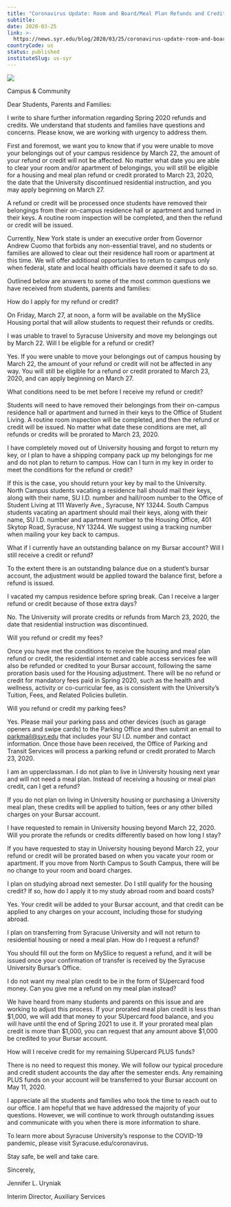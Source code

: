 ```yaml
---
title: "Coronavirus Update: Room and Board/Meal Plan Refunds and Credits"
subtitle: 
date: 2020-03-25
link: >-
  https://news.syr.edu/blog/2020/03/25/coronavirus-update-room-and-board-meal-plan-refunds-and-credits/
countryCode: us
status: published
instituteSlug: us-syr
---
```

![](https://news.syr.edu/wp-content/uploads/2020/03/CoronavirusUpdate-690x489-2-564x400.jpg)

Campus & Community

Dear Students, Parents and Families:

I write to share further information regarding Spring 2020 refunds and credits. We understand that students and families have questions and concerns. Please know, we are working with urgency to address them.

First and foremost, we want you to know that if you were unable to move your belongings out of your campus residence by March 22, the amount of your refund or credit will not be affected. No matter what date you are able to clear your room and/or apartment of belongings, you will still be eligible for a housing and meal plan refund or credit prorated to March 23, 2020, the date that the University discontinued residential instruction, and you may apply beginning on March 27.

A refund or credit will be processed once students have removed their belongings from their on-campus residence hall or apartment and turned in their keys. A routine room inspection will be completed, and then the refund or credit will be issued.

Currently, New York state is under an executive order from Governor Andrew Cuomo that forbids any non-essential travel, and no students or families are allowed to clear out their residence hall room or apartment at this time. We will offer additional opportunities to return to campus only when federal, state and local health officials have deemed it safe to do so.

Outlined below are answers to some of the most common questions we have received from students, parents and families:

How do I apply for my refund or credit?

On Friday, March 27, at noon, a form will be available on the MySlice Housing portal that will allow students to request their refunds or credits.

I was unable to travel to Syracuse University and move my belongings out by March 22. Will I be eligible for a refund or credit?

Yes. If you were unable to move your belongings out of campus housing by March 22, the amount of your refund or credit will not be affected in any way. You will still be eligible for a refund or credit prorated to March 23, 2020, and can apply beginning on March 27.

What conditions need to be met before I receive my refund or credit?

Students will need to have removed their belongings from their on-campus residence hall or apartment and turned in their keys to the Office of Student Living. A routine room inspection will be completed, and then the refund or credit will be issued. No matter what date these conditions are met, all refunds or credits will be prorated to March 23, 2020.

I have completely moved out of University housing and forgot to return my key, or I plan to have a shipping company pack up my belongings for me and do not plan to return to campus. How can I turn in my key in order to meet the conditions for the refund or credit?

If this is the case, you should return your key by mail to the University. North Campus students vacating a residence hall should mail their keys, along with their name, SU I.D. number and hall/room number to the Office of Student Living at 111 Waverly Ave., Syracuse, NY 13244. South Campus students vacating an apartment should mail their keys, along with their name, SU I.D. number and apartment number to the Housing Office, 401 Skytop Road, Syracuse, NY 13244. We suggest using a tracking number when mailing your key back to campus.

What if I currently have an outstanding balance on my Bursar account? Will I still receive a credit or refund?

To the extent there is an outstanding balance due on a student’s bursar account, the adjustment would be applied toward the balance first, before a refund is issued.

I vacated my campus residence before spring break. Can I receive a larger refund or credit because of those extra days?

No. The University will prorate credits or refunds from March 23, 2020, the date that residential instruction was discontinued.

Will you refund or credit my fees?

Once you have met the conditions to receive the housing and meal plan refund or credit, the residential internet and cable access services fee will also be refunded or credited to your Bursar account, following the same proration basis used for the Housing adjustment. There will be no refund or credit for mandatory fees paid in Spring 2020, such as the health and wellness, activity or co-curricular fee, as is consistent with the University’s Tuition, Fees, and Related Policies bulletin.

Will you refund or credit my parking fees?

Yes. Please mail your parking pass and other devices (such as garage openers and swipe cards) to the Parking Office and then submit an email to parkmail@syr.edu that includes your SU I.D. number and contact information. Once those have been received, the Office of Parking and Transit Services will process a parking refund or credit prorated to March 23, 2020.

I am an upperclassman. I do not plan to live in University housing next year and will not need a meal plan. Instead of receiving a housing or meal plan credit, can I get a refund?

If you do not plan on living in University housing or purchasing a University meal plan, these credits will be applied to tuition, fees or any other billed charges on your Bursar account.

I have requested to remain in University housing beyond March 22, 2020. Will you prorate the refunds or credits differently based on how long I stay?

If you have requested to stay in University housing beyond March 22, your refund or credit will be prorated based on when you vacate your room or apartment. If you move from North Campus to South Campus, there will be no change to your room and board charges.

I plan on studying abroad next semester. Do I still qualify for the housing credit? If so, how do I apply it to my study abroad room and board costs?

Yes. Your credit will be added to your Bursar account, and that credit can be applied to any charges on your account, including those for studying abroad.

I plan on transferring from Syracuse University and will not return to residential housing or need a meal plan. How do I request a refund?

You should fill out the form on MySlice to request a refund, and it will be issued once your confirmation of transfer is received by the Syracuse University Bursar’s Office.

I do not want my meal plan credit to be in the form of SUpercard food money. Can you give me a refund on my meal plan instead?

We have heard from many students and parents on this issue and are working to adjust this process. If your prorated meal plan credit is less than $1,000, we will add that money to your SUpercard food balance, and you will have until the end of Spring 2021 to use it. If your prorated meal plan credit is more than $1,000, you can request that any amount above $1,000 be credited to your Bursar account.

How will I receive credit for my remaining SUpercard PLUS funds?

There is no need to request this money. We will follow our typical procedure and credit student accounts the day after the semester ends. Any remaining PLUS funds on your account will be transferred to your Bursar account on May 11, 2020.

I appreciate all the students and families who took the time to reach out to our office. I am hopeful that we have addressed the majority of your questions. However, we will continue to work through outstanding issues and communicate with you when there is more information to share.

To learn more about Syracuse University’s response to the COVID-19 pandemic, please visit Syracuse.edu/coronavirus.

Stay safe, be well and take care.

Sincerely,

Jennifer L. Uryniak

Interim Director, Auxiliary Services
